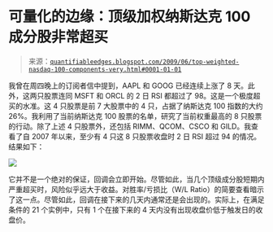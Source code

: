 <!--yml

类别：未分类

日期：2024-05-18 13:19:53

-->

# 可量化的边缘：顶级加权纳斯达克 100 成分股非常超买

> 来源：[`quantifiableedges.blogspot.com/2009/06/top-weighted-nasdaq-100-components-very.html#0001-01-01`](http://quantifiableedges.blogspot.com/2009/06/top-weighted-nasdaq-100-components-very.html#0001-01-01)

我曾在周四晚上的订阅者信中提到，AAPL 和 GOOG 已经连续上涨了 8 天。此外，这两只股票连同 MSFT 和 ORCL 的 2 日 RSI 都超过了 98。这是一个极度超买的水准。这 4 只股票是前 7 大股票中的 4 只，占据了纳斯达克 100 指数的大约 26%。我利用了当前纳斯达克 100 股票的名单，研究了当前权重最高的 8 只股票的行动。除了上述 4 只股票外，还包括 RIMM、QCOM、CSCO 和 GILD。我查看了自 2007 年以来，至少有 4 只这 8 只股票收盘时 2 日 RSI 超过 94 的情况。结果如下：

![](https://blogger.googleusercontent.com/img/b/R29vZ2xl/AVvXsEhCY42V4AuFY1FBLnHnhjY8XoRV2CyvTuJM1AQV8FOfy489LqMvZWEFqYGJMn8Cfdcqj80elrAjmfJ2jrkmMM36ChYaPJnwGzP6LRS0ZW5VwWzS0oXLPFC9Eu5p35bJsFTqD6o7iyPdrBjo/s1600-h/2009-6-8+png.PNG)

它并不是一个绝对的保证，回调会立即开始。尽管如此，当几个顶级成分股短期内严重超买时，风险似乎远大于收益。对胜率/亏损比（W/L Ratio）的简要查看暗示了这一点。尽管如此，回调在接下来的几天内通常还是会出现的。实际上，在满足条件的 21 个实例中，只有 1 个在接下来的 4 天内没有出现收盘价低于触发日的收盘价。
